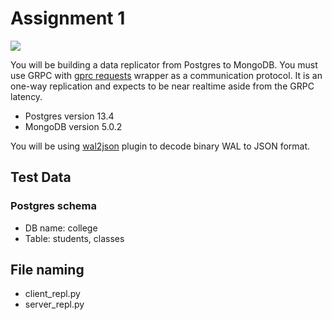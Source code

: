 # Assignment 1

![](https://docs.google.com/drawings/d/e/2PACX-1vTAjxZs49TvsxoPuoRhhS2SLuYIgsiDg90QcZqCJ3ZCw2u6WHlFoRqAdvjVmWtgfj_C3sw2DqsYLkez/pub?w=960&h=720)

You will be building a data replicator from Postgres to MongoDB. You must use GRPC with [gprc requests](https://github.com/spaceone-dev/grpc_requests) wrapper as a communication protocol. It is an one-way replication and expects to be near realtime aside from the GRPC latency.

- Postgres version 13.4
- MongoDB version 5.0.2

You will be using [wal2json](https://access.crunchydata.com/documentation/wal2json/2.0/) plugin to decode binary WAL to JSON format.

## Test Data

### Postgres schema
* DB name: college
* Table: students, classes

## File naming

* client_repl.py
* server_repl.py
